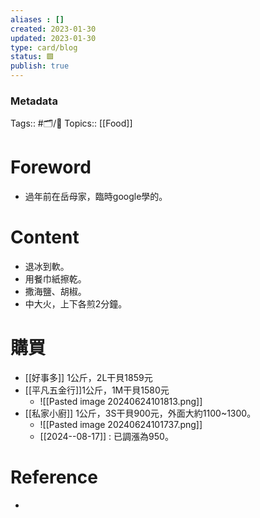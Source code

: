 ```yaml
---
aliases : []
created: 2023-01-30
updated: 2023-01-30
type: card/blog
status: 🟩
publish: true
---
```

### Metadata
Tags:: #🗂️/🌱️
Topics:: [[Food]]

# Foreword
- 過年前在岳母家，臨時google學的。

# Content
- 退冰到軟。
- 用餐巾紙擦乾。
- 撒海鹽、胡椒。
- 中大火，上下各煎2分鐘。

# 購買
- [[好事多]] 1公斤，2L干貝1859元
- [[平凡五金行]]1公斤，1M干貝1580元
	- ![[Pasted image 20240624101813.png]]
- [[私家小廚]] 1公斤，3S干貝900元，外面大約1100~1300。
	- ![[Pasted image 20240624101737.png]]
	- [[2024--08-17]] : 已調漲為950。

# Reference
- 